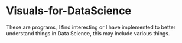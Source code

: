 # Visuals-for-DataScience
These are programs, I find interesting or I have implemented to better understand things in Data Science, this may include various things.
